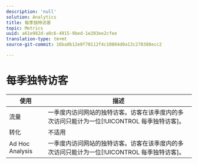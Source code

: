 ```yaml
---
description: 'null'
solution: Analytics
title: 每季独特访客
topic: Metrics
uuid: a61e982d-a0c6-4915-9bed-1e203ee2cfee
translation-type: tm+mt
source-git-commit: 16ba0b12e0f70112f4c10804d0a13c278388ecc2

---
```



# 每季独特访客

| 使用 | 描述 |
|---|---|
| 流量 | 一季度内访问网站的独特访客。访客在该季度内的多次访问只能计为一位[!UICONTROL 每季独特访客]。 |
| 转化 | 不适用 |
| Ad Hoc Analysis | 一季度内访问网站的独特访客。访客在该季度内的多次访问只能计为一位[!UICONTROL 每季独特访客]。 |

